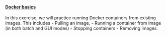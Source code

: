 <h4 id="spots"><a href="#spots">Docker basics</a></h4>
In this exercise, we will practice running Docker containers from existing images. This includes 
- Pulling an image, 
- Running a container from image (in both batch and GUI modes)
- Stopping containers
- Removing images.

